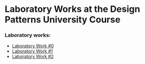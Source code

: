 # Laboratory Works at the Design Patterns University Course

### Laboratory works:
* [Laboratory Work #0](https://github.com/yaeby/design-patterns-labs/blob/lab-0/inventory-management-system/README.md)
* [Laboratory Work #1](https://github.com/yaeby/design-patterns-labs/blob/lab-1/README.md)
* [Laboratory Work #2](https://github.com/yaeby/design-patterns-labs/blob/lab-2/README.md)